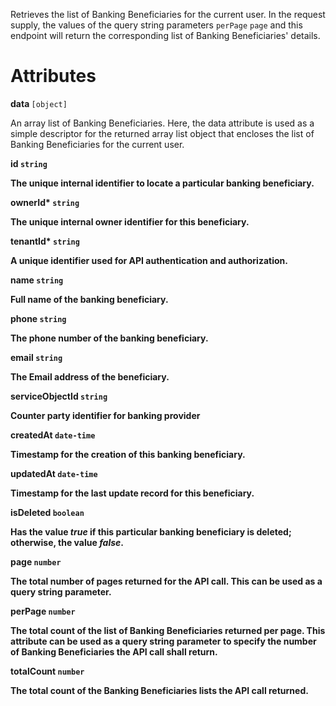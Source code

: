 Retrieves the list of Banking Beneficiaries for the current user. In the request supply, the values of the query string parameters  `perPage` `page` and this endpoint will return the corresponding list of Banking Beneficiaries' details.


# Attributes

<strong> data </strong> `[object]`

An array list of Banking Beneficiaries. Here, the data attribute is used as a simple descriptor for the returned array list object that encloses the list of Banking Beneficiaries for the current user.

<strong>id<strong> `string`

The unique internal identifier to locate a particular banking beneficiary.

<strong>ownerId*<strong> `string`

The unique internal owner identifier for this beneficiary.

<strong>tenantId*<strong> `string`

A unique identifier used for API authentication and authorization.

<strong>name<strong> `string`

Full name of the banking beneficiary.

<strong>phone<strong> `string`

The phone number of the banking beneficiary.

<strong>email<strong> `string`

The Email address of the beneficiary.

<strong>serviceObjectId<strong> `string`

Counter party identifier for banking provider

<strong>createdAt<strong> `date-time`

Timestamp for the creation of this banking beneficiary.

<strong>updatedAt<strong> `date-time`

Timestamp for the last update record for this beneficiary.

<strong>isDeleted<strong> `boolean`

Has the value _true_ if this particular banking beneficiary is deleted; otherwise, the value _false_.

<strong>page </strong> `number`

The total number of pages returned for the API call. This can be used as a query string parameter.

<strong>perPage </strong> `number`

The total count of the list of Banking Beneficiaries returned per page. This attribute can be used as a query string parameter to specify the number of Banking Beneficiaries the API call shall return.

<strong>totalCount </strong> `number`

The total count of the Banking Beneficiaries lists the API call returned.